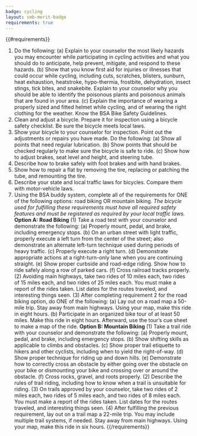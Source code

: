```yaml
---
badge: cycling
layout: smb-merit-badge
requirements: true
---
```


{{#requirements}}
1. Do the following:
    (a) Explain to your counselor the most likely hazards you may encounter while participating in cycling activities and what you should do to anticipate, help prevent, mitigate, and respond to these hazards.
    (b) Show that you know first aid for injuries or illnesses that could occur while cycling, including cuts, scratches, blisters, sunburn, heat exhaustion, heatstroke, hypo-thermia, frostbite, dehydration, insect stings, tick bites, and snakebite. Explain to your counselor why you should be able to identify the poisonous plants and poisonous animals that are found in your area.
    (c) Explain the importance of wearing a properly sized and fitted helmet while cycling, and of wearing the right clothing for the weather. Know the BSA Bike Safety Guidelines.
2. Clean and adjust a bicycle. Prepare it for inspection using a bicycle safety checklist. Be sure the bicycle meets local laws.
3. Show your bicycle to your counselor for inspection. Point out the adjustments or repairs you have made. Do the following:
    (a) Show all points that need regular lubrication.
    (b) Show points that should be checked regularly to make sure the bicycle is safe to ride.
    (c) Show how to adjust brakes, seat level and height, and steering tube.
4. Describe how to brake safely with foot brakes and with hand brakes.
5. Show how to repair a flat by removing the tire, replacing or patching the tube, and remounting the tire.
6. Describe your state and local traffic laws for bicycles. Compare them with motor-vehicle laws.
7. Using the BSA buddy system, complete all of the requirements for ONE of the following options: road biking OR mountain biking.
    *The bicycle used for fulfilling these requirements must have all required safety features and must be registered as required by your local traffic laws.*
    **Option A: Road Biking**
    (1) Take a road test with your counselor and demonstrate the following:
        (a) Properly mount, pedal, and brake, including emergency stops.
        (b) On an urban street with light traffic, properly execute a left turn from the center of the street; also demonstrate an alternate left-turn technique used during periods of heavy traffic.
        (c) Properly execute a right turn.
        (d) Demonstrate appropriate actions at a right-turn-only lane when you are continuing straight.
        (e) Show proper curbside and road-edge riding. Show how to ride safely along a row of parked cars.
        (f) Cross railroad tracks properly.
    (2) Avoiding main highways, take two rides of 10 miles each, two rides of 15 miles each, and two rides of 25 miles each. You must make a report of the rides taken. List dates for the routes traveled, and interesting things seen.
    (3) After completing requirement 2 for the road biking option, do ONE of the following:
        (a) Lay out on a road map a 50-mile trip. Stay away from main highways. Using your map, make this ride in eight hours.
        (b) Participate in an organized bike tour of at least 50 miles. Make this ride in eight hours. Afterward, use the tour’s cue sheet to make a map of the ride.
    **Option B: Mountain Biking**
    (1) Take a trail ride with your counselor and demonstrate the following:
        (a) Properly mount, pedal, and brake, including emergency stops.
        (b) Show shifting skills as applicable to climbs and obstacles.
        (c) Show proper trail etiquette to hikers and other cyclists, including when to yield the right-of-way.
        (d) Show proper technique for riding up and down hills.
        (e) Demonstrate how to correctly cross an obstacle by either going over the obstacle on your bike or dismounting your bike and crossing over or around the obstacle.
        (f) Cross rocks, gravel, and roots properly.
    (2) Describe the rules of trail riding, including how to know when a trail is unsuitable for riding.
    (3) On trails approved by your counselor, take two rides of 2 miles each, two rides of 5 miles each, and two rides of 8 miles each. You must make a report of the rides taken. List dates for the routes traveled, and interesting things seen.
    (4) After fulfilling the previous requirement, lay out on a trail map a 22-mile trip. You may include multiple trail systems, if needed. Stay away from main highways. Using your map, make this ride in six hours.
{{/requirements}}
